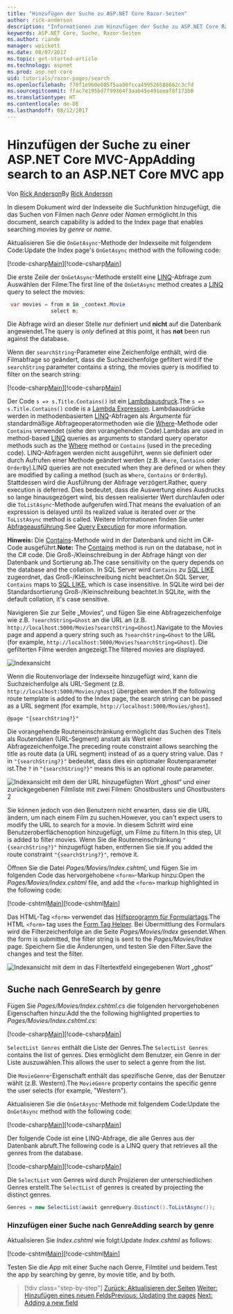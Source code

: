 ```yaml
---
title: "Hinzufügen der Suche zu ASP.NET Core Razor-Seiten"
author: rick-anderson
description: "Informationen zum Hinzufügen der Suche zu ASP.NET Core Razor-Seiten"
keywords: ASP.NET Core, Suche, Razor-Seiten
ms.author: riande
manager: wpickett
ms.date: 08/07/2017
ms.topic: get-started-article
ms.technology: aspnet
ms.prod: asp.net-core
uid: tutorials/razor-pages/search
ms.openlocfilehash: f70f1e9b0e085f5aa90fcca499526588662c3cfd
ms.sourcegitcommit: ffac7e195bd7f99364f3aab45e491eeaf8f173b0
ms.translationtype: HT
ms.contentlocale: de-DE
ms.lasthandoff: 08/12/2017
---
```

# <a name="adding-search-to-an-aspnet-core-mvc-app"></a><span data-ttu-id="7fd92-104">Hinzufügen der Suche zu einer ASP.NET Core MVC-App</span><span class="sxs-lookup"><span data-stu-id="7fd92-104">Adding search to an ASP.NET Core MVC app</span></span>

<span data-ttu-id="7fd92-105">Von [Rick Anderson](https://twitter.com/RickAndMSFT)</span><span class="sxs-lookup"><span data-stu-id="7fd92-105">By [Rick Anderson](https://twitter.com/RickAndMSFT)</span></span>

<span data-ttu-id="7fd92-106">In diesem Dokument wird der Indexseite die Suchfunktion hinzugefügt, die das Suchen von Filmen nach *Genre* oder *Namen* ermöglicht.</span><span class="sxs-lookup"><span data-stu-id="7fd92-106">In this document, search capability is added to the Index page that enables searching movies by *genre* or *name*.</span></span>

<span data-ttu-id="7fd92-107">Aktualisieren Sie die `OnGetAsync`-Methode der Indexseite mit folgendem Code:</span><span class="sxs-lookup"><span data-stu-id="7fd92-107">Update the Index page's `OnGetAsync` method with the following code:</span></span>

<span data-ttu-id="7fd92-108">[!code-csharp[Main](razor-pages-start/sample/RazorPagesMovie/Pages/Movies/Index.cshtml.cs?name=snippet_1stSearch)]</span><span class="sxs-lookup"><span data-stu-id="7fd92-108">[!code-csharp[Main](razor-pages-start/sample/RazorPagesMovie/Pages/Movies/Index.cshtml.cs?name=snippet_1stSearch)]</span></span>

<span data-ttu-id="7fd92-109">Die erste Zeile der `OnGetAsync`-Methode erstellt eine [LINQ](https://docs.microsoft.com/dotnet/csharp/programming-guide/concepts/linq/)-Abfrage zum Auswählen der Filme:</span><span class="sxs-lookup"><span data-stu-id="7fd92-109">The first line of the `OnGetAsync` method creates a [LINQ](https://docs.microsoft.com/dotnet/csharp/programming-guide/concepts/linq/) query to select the movies:</span></span>

```csharp
 var movies = from m in _context.Movie
              select m;
```

<span data-ttu-id="7fd92-110">Die Abfrage wird an dieser Stelle *nur* definiert und **nicht** auf die Datenbank angewendet.</span><span class="sxs-lookup"><span data-stu-id="7fd92-110">The query is *only* defined at this point, it has **not** been run against the database.</span></span>

<span data-ttu-id="7fd92-111">Wenn der `searchString`-Parameter eine Zeichenfolge enthält, wird die Filmabfrage so geändert, dass die Suchzeichenfolge gefiltert wird:</span><span class="sxs-lookup"><span data-stu-id="7fd92-111">If the `searchString` parameter contains a string, the movies query is modified to filter on the search string:</span></span>

<span data-ttu-id="7fd92-112">[!code-csharp[Main](razor-pages-start/sample/RazorPagesMovie/Pages/Movies/Index.cshtml.cs?name=snippet_SearchNull)]</span><span class="sxs-lookup"><span data-stu-id="7fd92-112">[!code-csharp[Main](razor-pages-start/sample/RazorPagesMovie/Pages/Movies/Index.cshtml.cs?name=snippet_SearchNull)]</span></span>

<span data-ttu-id="7fd92-113">Der Code `s => s.Title.Contains()` ist ein [Lambdaausdruck](https://docs.microsoft.com/en-us/dotnet/csharp/programming-guide/statements-expressions-operators/lambda-expressions).</span><span class="sxs-lookup"><span data-stu-id="7fd92-113">The `s => s.Title.Contains()` code is a [Lambda Expression](https://docs.microsoft.com/en-us/dotnet/csharp/programming-guide/statements-expressions-operators/lambda-expressions).</span></span> <span data-ttu-id="7fd92-114">Lambdaausdrücke werden in methodenbasierten [LINQ](https://docs.microsoft.com/dotnet/csharp/programming-guide/concepts/linq/)-Abfragen als Argumente für standardmäßige Abfrageoperatormethoden wie die [Where](https://docs.microsoft.com/en-us/dotnet/csharp/programming-guide/concepts/linq/query-syntax-and-method-syntax-in-linq)-Methode oder `Contains` verwendet (siehe den vorangehenden Code).</span><span class="sxs-lookup"><span data-stu-id="7fd92-114">Lambdas are used in method-based [LINQ](https://docs.microsoft.com/dotnet/csharp/programming-guide/concepts/linq/) queries as arguments to standard query operator methods such as the [Where](https://docs.microsoft.com/en-us/dotnet/csharp/programming-guide/concepts/linq/query-syntax-and-method-syntax-in-linq) method or `Contains` (used in the preceding code).</span></span> <span data-ttu-id="7fd92-115">LINQ-Abfragen werden nicht ausgeführt, wenn sie definiert oder durch Aufrufen einer Methode geändert werden (z.B. `Where`, `Contains` oder `OrderBy`).</span><span class="sxs-lookup"><span data-stu-id="7fd92-115">LINQ queries are not executed when they are defined or when they are modified by calling a method (such as `Where`, `Contains`  or `OrderBy`).</span></span> <span data-ttu-id="7fd92-116">Stattdessen wird die Ausführung der Abfrage verzögert.</span><span class="sxs-lookup"><span data-stu-id="7fd92-116">Rather, query execution is deferred.</span></span> <span data-ttu-id="7fd92-117">Dies bedeutet, dass die Auswertung eines Ausdrucks so lange hinausgezögert wird, bis dessen realisierter Wert durchlaufen oder die `ToListAsync`-Methode aufgerufen wird.</span><span class="sxs-lookup"><span data-stu-id="7fd92-117">That means the evaluation of an expression is delayed until its realized value is iterated over or the `ToListAsync` method is called.</span></span> <span data-ttu-id="7fd92-118">Weitere Informationen finden Sie unter [Abfrageausführung](https://docs.microsoft.com/en-us/dotnet/framework/data/adonet/ef/language-reference/query-execution).</span><span class="sxs-lookup"><span data-stu-id="7fd92-118">See [Query Execution](https://docs.microsoft.com/en-us/dotnet/framework/data/adonet/ef/language-reference/query-execution) for more information.</span></span>

<span data-ttu-id="7fd92-119">**Hinweis:** Die [Contains](http://msdn.microsoft.com/library/bb155125.aspx)-Methode wird in der Datenbank und nicht im C#-Code ausgeführt.</span><span class="sxs-lookup"><span data-stu-id="7fd92-119">**Note:** The [Contains](http://msdn.microsoft.com/library/bb155125.aspx) method is run on the database, not in the C# code.</span></span> <span data-ttu-id="7fd92-120">Die Groß-/Kleinschreibung in der Abfrage hängt von der Datenbank und Sortierung ab.</span><span class="sxs-lookup"><span data-stu-id="7fd92-120">The case sensitivity on the query depends on the database and the collation.</span></span> <span data-ttu-id="7fd92-121">In SQL Server wird `Contains` zu [SQL LIKE](https://docs.microsoft.com/en-us/sql/t-sql/language-elements/like-transact-sql) zugeordnet, das Groß-/Kleinschreibung nicht beachtet.</span><span class="sxs-lookup"><span data-stu-id="7fd92-121">On SQL Server, `Contains` maps to [SQL LIKE](https://docs.microsoft.com/en-us/sql/t-sql/language-elements/like-transact-sql), which is case insensitive.</span></span> <span data-ttu-id="7fd92-122">In SQLite wird bei der Standardsortierung Groß-/Kleinschreibung beachtet.</span><span class="sxs-lookup"><span data-stu-id="7fd92-122">In SQLite, with the default collation, it's case sensitive.</span></span>

<span data-ttu-id="7fd92-123">Navigieren Sie zur Seite „Movies“, und fügen Sie eine Abfragezeichenfolge wie z.B. `?searchString=Ghost` an die URL an (z.B. `http://localhost:5000/Movies?searchString=Ghost`).</span><span class="sxs-lookup"><span data-stu-id="7fd92-123">Navigate to the Movies page and append a query string such as `?searchString=Ghost` to the URL (for example, `http://localhost:5000/Movies?searchString=Ghost`).</span></span> <span data-ttu-id="7fd92-124">Die gefilterten Filme werden angezeigt.</span><span class="sxs-lookup"><span data-stu-id="7fd92-124">The filtered movies are displayed.</span></span>

![Indexansicht](search/_static/ghost.png)

<span data-ttu-id="7fd92-126">Wenn die Routenvorlage der Indexseite hinzugefügt wird, kann die Suchzeichenfolge als URL-Segment (z.B. `http://localhost:5000/Movies/ghost`) übergeben werden.</span><span class="sxs-lookup"><span data-stu-id="7fd92-126">If the following route template is added to the Index page, the search string can be passed as a URL segment (for example, `http://localhost:5000/Movies/ghost`).</span></span>

```cshtml
@page "{searchString?}"
```

<span data-ttu-id="7fd92-127">Die vorangehende Routeneinschränkung ermöglicht das Suchen des Titels als Routendaten (URL-Segment) anstatt als Wert einer Abfragezeichenfolge.</span><span class="sxs-lookup"><span data-stu-id="7fd92-127">The preceding route constraint allows searching the title as route data (a URL segment) instead of as a query string value.</span></span>  <span data-ttu-id="7fd92-128">Das `?` in `"{searchString?}"` bedeutet, dass dies ein optionaler Routenparameter ist.</span><span class="sxs-lookup"><span data-stu-id="7fd92-128">The `?` in `"{searchString?}"` means this is an optional route parameter.</span></span>

![Indexansicht mit dem der URL hinzugefügten Wort „ghost“ und einer zurückgegebenen Filmliste mit zwei Filmen: Ghostbusters und Ghostbusters 2](search/_static/g2.png)

<span data-ttu-id="7fd92-130">Sie können jedoch von den Benutzern nicht erwarten, dass sie die URL ändern, um nach einem Film zu suchen.</span><span class="sxs-lookup"><span data-stu-id="7fd92-130">However, you can't expect users to modify the URL to search for a movie.</span></span> <span data-ttu-id="7fd92-131">In diesem Schritt wird eine Benutzeroberflächenoption hinzugefügt, um Filme zu filtern.</span><span class="sxs-lookup"><span data-stu-id="7fd92-131">In this step, UI is added to filter movies.</span></span> <span data-ttu-id="7fd92-132">Wenn Sie die Routeneinschränkung `"{searchString?}"` hinzugefügt haben, entfernen Sie sie.</span><span class="sxs-lookup"><span data-stu-id="7fd92-132">If you added the route constraint `"{searchString?}"`, remove it.</span></span>

<span data-ttu-id="7fd92-133">Öffnen Sie die Datei *Pages/Movies/Index.cshtml*, und fügen Sie im folgenden Code das hervorgehobene `<form>`-Markup hinzu:</span><span class="sxs-lookup"><span data-stu-id="7fd92-133">Open the *Pages/Movies/Index.cshtml* file, and add the `<form>` markup highlighted in the following code:</span></span>

<span data-ttu-id="7fd92-134">[!code-cshtml[Main](razor-pages-start/sample/RazorPagesMovie/Pages/Movies/Index2.cshtml?highlight=14-19&range=1-22)]</span><span class="sxs-lookup"><span data-stu-id="7fd92-134">[!code-cshtml[Main](razor-pages-start/sample/RazorPagesMovie/Pages/Movies/Index2.cshtml?highlight=14-19&range=1-22)]</span></span>

<span data-ttu-id="7fd92-135">Das HTML-Tag `<form>` verwendet das [Hilfsprogramm für Formulartags](xref:mvc/views/working-with-forms#the-form-tag-helper).</span><span class="sxs-lookup"><span data-stu-id="7fd92-135">The HTML `<form>` tag uses the [Form Tag Helper](xref:mvc/views/working-with-forms#the-form-tag-helper).</span></span> <span data-ttu-id="7fd92-136">Bei Übermittlung des Formulars wird die Filterzeichenfolge an die Seite *Pages/Movies/Index* gesendet.</span><span class="sxs-lookup"><span data-stu-id="7fd92-136">When the form is submitted, the filter string is sent to the *Pages/Movies/Index* page.</span></span> <span data-ttu-id="7fd92-137">Speichern Sie die Änderungen, und testen Sie den Filter.</span><span class="sxs-lookup"><span data-stu-id="7fd92-137">Save the changes and test the filter.</span></span>

![Indexansicht mit dem in das Filtertextfeld eingegebenen Wort „ghost“](search/_static/filter.png)

## <a name="search-by-genre"></a><span data-ttu-id="7fd92-139">Suche nach Genre</span><span class="sxs-lookup"><span data-stu-id="7fd92-139">Search by genre</span></span>

<span data-ttu-id="7fd92-140">Fügen Sie *Pages/Movies/Index.cshtml.cs* die folgenden hervorgehobenen Eigenschaften hinzu:</span><span class="sxs-lookup"><span data-stu-id="7fd92-140">Add the the following highlighted properties to *Pages/Movies/Index.cshtml.cs*:</span></span>

<span data-ttu-id="7fd92-141">[!code-csharp[Main](razor-pages-start/sample/RazorPagesMovie/Pages/Movies/Index.cshtml.cs?name=snippet_newProps&highlight=11-)]</span><span class="sxs-lookup"><span data-stu-id="7fd92-141">[!code-csharp[Main](razor-pages-start/sample/RazorPagesMovie/Pages/Movies/Index.cshtml.cs?name=snippet_newProps&highlight=11-)]</span></span>

<span data-ttu-id="7fd92-142">`SelectList Genres` enthält die Liste der Genres.</span><span class="sxs-lookup"><span data-stu-id="7fd92-142">The `SelectList Genres` contains the list of genres.</span></span> <span data-ttu-id="7fd92-143">Dies ermöglicht dem Benutzer, ein Genre in der Liste auszuwählen.</span><span class="sxs-lookup"><span data-stu-id="7fd92-143">This allows the user to select a genre from the list.</span></span>

<span data-ttu-id="7fd92-144">Die `MovieGenre`-Eigenschaft enthält das spezifische Genre, das der Benutzer wählt (z.B. Western).</span><span class="sxs-lookup"><span data-stu-id="7fd92-144">The `MovieGenre` property contains the specific genre the user selects (for example, "Western").</span></span>

<span data-ttu-id="7fd92-145">Aktualisieren Sie die `OnGetAsync`-Methode mit folgendem Code:</span><span class="sxs-lookup"><span data-stu-id="7fd92-145">Update the `OnGetAsync` method with the following code:</span></span>

<span data-ttu-id="7fd92-146">[!code-csharp[Main](razor-pages-start/sample/RazorPagesMovie/Pages/Movies/Index.cshtml.cs?name=snippet_SearchGenre)]</span><span class="sxs-lookup"><span data-stu-id="7fd92-146">[!code-csharp[Main](razor-pages-start/sample/RazorPagesMovie/Pages/Movies/Index.cshtml.cs?name=snippet_SearchGenre)]</span></span>

<span data-ttu-id="7fd92-147">Der folgende Code ist eine LINQ-Abfrage, die alle Genres aus der Datenbank abruft.</span><span class="sxs-lookup"><span data-stu-id="7fd92-147">The following code is a LINQ query that retrieves all the genres from the database.</span></span>

<span data-ttu-id="7fd92-148">[!code-csharp[Main](razor-pages-start/sample/RazorPagesMovie/Pages/Movies/Index.cshtml.cs?name=snippet_LINQ)]</span><span class="sxs-lookup"><span data-stu-id="7fd92-148">[!code-csharp[Main](razor-pages-start/sample/RazorPagesMovie/Pages/Movies/Index.cshtml.cs?name=snippet_LINQ)]</span></span>

<span data-ttu-id="7fd92-149">Die `SelectList` von Genres wird durch Projizieren der unterschiedlichen Genres erstellt.</span><span class="sxs-lookup"><span data-stu-id="7fd92-149">The `SelectList` of genres is created by projecting the distinct genres.</span></span>

<!-- BUG in OPS
Tag snippet_selectlist's start line '75' should be less than end line '29' when resolving "[!code-csharp[Main](razor-pages-start/sample/RazorPagesMovie/Pages/Movies/Index.cshtml.cs?name=snippet_SelectList)]"

There is no start line.

[!code-csharp[Main](razor-pages-start/sample/RazorPagesMovie/Pages/Movies/Index.cshtml.cs?name=snippet_SelectList)]
-->

```csharp
Genres = new SelectList(await genreQuery.Distinct().ToListAsync());
```

### <a name="adding-search-by-genre"></a><span data-ttu-id="7fd92-150">Hinzufügen einer Suche nach Genre</span><span class="sxs-lookup"><span data-stu-id="7fd92-150">Adding search by genre</span></span>

<span data-ttu-id="7fd92-151">Aktualisieren Sie *Index.cshtml* wie folgt:</span><span class="sxs-lookup"><span data-stu-id="7fd92-151">Update *Index.cshtml* as follows:</span></span>

<span data-ttu-id="7fd92-152">[!code-cshtml[Main](razor-pages-start/sample/RazorPagesMovie/Pages/Movies/IndexFormGenreNoRating.cshtml?highlight=16-18&range=1-26)]</span><span class="sxs-lookup"><span data-stu-id="7fd92-152">[!code-cshtml[Main](razor-pages-start/sample/RazorPagesMovie/Pages/Movies/IndexFormGenreNoRating.cshtml?highlight=16-18&range=1-26)]</span></span>

<span data-ttu-id="7fd92-153">Testen Sie die App mit einer Suche nach Genre, Filmtitel und beidem.</span><span class="sxs-lookup"><span data-stu-id="7fd92-153">Test the app by searching by genre, by movie title, and by both.</span></span>

>[!div class="step-by-step"]
<span data-ttu-id="7fd92-154">[Zurück: Aktualisieren der Seiten](xref:tutorials/razor-pages/da1)
[Weiter: Hinzufügen eines neuen Felds](xref:tutorials/razor-pages/new-field)</span><span class="sxs-lookup"><span data-stu-id="7fd92-154">[Previous: Updating the pages](xref:tutorials/razor-pages/da1)
[Next: Adding a new field](xref:tutorials/razor-pages/new-field)</span></span>
